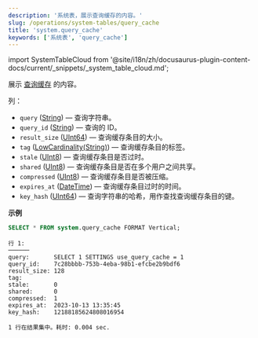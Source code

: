 ```yaml
---
description: '系统表，展示查询缓存的内容。'
slug: /operations/system-tables/query_cache
title: 'system.query_cache'
keywords: ['系统表', 'query_cache']
---
```

import SystemTableCloud from '@site/i18n/zh/docusaurus-plugin-content-docs/current/_snippets/_system_table_cloud.md';

<SystemTableCloud/>

展示 [查询缓存](../query-cache.md) 的内容。

列：

- `query` ([String](../../sql-reference/data-types/string.md)) — 查询字符串。
- `query_id` ([String](../../sql-reference/data-types/string.md)) — 查询的 ID。
- `result_size` ([UInt64](/sql-reference/data-types/int-uint#integer-ranges)) — 查询缓存条目的大小。
- `tag` ([LowCardinality(String)](../../sql-reference/data-types/lowcardinality.md)) — 查询缓存条目的标签。
- `stale` ([UInt8](../../sql-reference/data-types/int-uint.md)) — 查询缓存条目是否过时。
- `shared` ([UInt8](../../sql-reference/data-types/int-uint.md)) — 查询缓存条目是否在多个用户之间共享。
- `compressed` ([UInt8](../../sql-reference/data-types/int-uint.md)) — 查询缓存条目是否被压缩。
- `expires_at` ([DateTime](../../sql-reference/data-types/datetime.md)) — 查询缓存条目过时的时间。
- `key_hash` ([UInt64](/sql-reference/data-types/int-uint#integer-ranges)) — 查询字符串的哈希，用作查找查询缓存条目的键。

**示例**

``` sql
SELECT * FROM system.query_cache FORMAT Vertical;
```

``` text
行 1:
──────
query:       SELECT 1 SETTINGS use_query_cache = 1
query_id:    7c28bbbb-753b-4eba-98b1-efcbe2b9bdf6
result_size: 128
tag:
stale:       0
shared:      0
compressed:  1
expires_at:  2023-10-13 13:35:45
key_hash:    12188185624808016954

1 行在结果集中。耗时: 0.004 sec.
```
